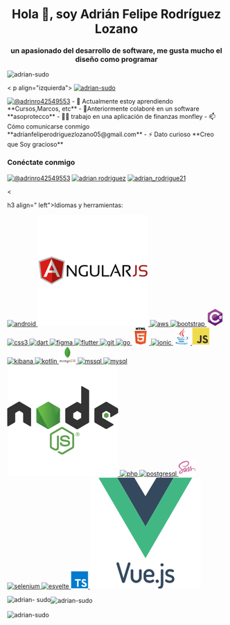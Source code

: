 <h1 align="center">Hola 👋, soy Adrián Felipe Rodríguez Lozano</h1>
<h3 align="center">un apasionado del desarrollo de software, me gusta mucho el diseño como programar</h3>

<p align="left"> <img src="https://komarev.com/ghpvc/?username=adrian-sudo&label=Profile%20views&color=0e75b6&style=flat" alt="adrian-sudo" /> </p>

< p align="izquierda"> <a href="https://github.com/ryo-ma/github-profile-tropic"><img src="https://github-profile-tropico.vercel.app/ ?username=adrian-sudo" alt="adrian-sudo" /></a> </p>
<p align="left"> <a href="https://twitter.com/@adrinro42549553" target= "en blanco"><img src="https://img.shields.io/twitter/follow/@adrinro42549553?logo=twitter&style=for-the-badge" alt="@adrinro42549553" /></a> </ p>
- 🌱 Actualmente estoy aprendiendo **Cursos,Marcos, etc**
- 👯Anteriormente colaboré en un software **asoprotecco**
- 👨‍💻 trabajo en una aplicación de finanzas monfley 
- 📫 Cómo comunicarse conmigo **adrianfeliperodriguezlozano05@gmail.com**
- ⚡ Dato curioso **Creo que Soy gracioso**

<h3 >Conéctate conmigo</h3>

<p align="left">
<a href="https://twitter.com/@adrinro42549553" target="blank" ><img align="center" src="https://raw.githubusercontent.com/rahuldkjain/github-profile-readme-generator/master/src/images/icons/Social/twitter.svg" alt="@adrinro42549553 " altura="30" ancho="40" /></a>
<a href="https://fb.com/adrian rodriguez" target="blank"><img align="center" src="https ://raw.githubusercontent.com/rahuldkjain/github-profile-readme-generator/master/src/images/icons/Social/facebook.svg" alt="adrian rodriguez" height="30" width="40" / ></a>
<a href="https://instagram.com/adrian_rodrigue21" target="blank"><img align="center" src="https://raw.githubusercontent.com/rahuldkjain/github- perfil-léame-generador/master/src/images/icons/Social/instagram.svg" alt="adrian_rodrigue21" height="30" width="40" /></a> </p>
<

h3 align=" left">Idiomas y herramientas:</h3>
<p align="left"> <a href="https://developer.android.com" target="_blank" rel="noreferrer"> <img src="https://raw.githubusercontent.com/devicons /devicon/master/icons/android/android-original-wordmark.svg" alt="android" width="40" height="40"/> </a> <a href="https://angular.io " target="_blank" rel="noreferrer"> <img src="https://raw.githubusercontent.com/devicons/devicon/master/icons/angularjs/angularjs-original-wordmark.svg" alt="angularjs" ancho="40" alto="40"/> </a> <a href="https://aws.amazon.com" target="_blank" rel="noreferrer"> <img src="https:/ /raw.githubusercontent.com/devicons/devicon/master/icons/amazonwebservices/amazonwebservices-original-wordmark.svg" alt="aws" width="40" height="40"/> </a> <a href= "https://getbootstrap.com" target="_blank" rel="noreferrer"> <img src="https://raw.githubusercontent.com/devicons/devicon/master/icons/bootstrap/bootstrap-plain-wordmark .svg" alt="bootstrap" width="40" height="40"/> </a> <a href="https://www.w3schools.com/cs/" target="_blank" rel=" noreferrer"> <img src="https://raw.githubusercontent.com/devicons/devicon/master/icons/csharp/csharp-original.svg" alt="csharp" width="40" height="40"/ > </a> <a href="https://www.w3schools.com/css/" target="_blank" rel="noreferrer"> <img src="https://raw.githubusercontent.com/devicons /devicon/master/icons/css3/css3-original-wordmark.svg" alt="css3" width="40" height="40"/> </a> <a href="https://dart.dev " target="_blank" rel="noreferrer"> <img src="https://www.vectorlogo.zone/logos/dartlang/dartlang-icon.svg" alt="dart" width="40" height=" 40"/> </a> <a href="https://www.figma.com/" target="_blank" rel="noreferrer"> <img src="https://www.vectorlogo.zone/ logos/figma/figma-icon.svg" alt="figma" width="40" height="40"/> </a> <a href="https://flutter.dev" target="_blank" rel ="noreferrer"> <img src="https://www.vectorlogo.zone/logos/flutterio/flutterio-icon.svg" alt="flutter" width="40" height="40"/> </a> <a href="https://git-scm.com/" target="_blank" rel="noreferrer"> <img src="https://www.vectorlogo.zone/logos/git-scm/git-scm-icon.svg" alt="git" width="40" height="40"/> </a> <a href="https://golang.org" target="_blank" rel="noreferrer"> <img src="https://raw.githubusercontent.com/devicons/devicon/master/icons/go/go -original.svg" alt="go" width="40" height="40"/> </a> <a href="https://www.w3.org/html/" target="_blank" rel ="noreferrer"> <img src="https://raw.githubusercontent.com/devicons/devicon/master/icons/html5/html5-original-wordmark.svg" alt="html5" width="40" height= "40"/> </a> <a href="https://ionicframework.com" target="_blank" rel="noreferrer"> <img src="https://upload.wikimedia.org/wikipedia/ commons/d/d1/Ionic_Logo.svg" alt="ionic" width="40" height="40"/> </a> <a href="https://www.java.com" target="_blank " rel="noreferrer"> <img src="https://raw.githubusercontent.com/devicons/devicon/master/icons/java/java-original.svg" alt="java" width="40" height= "40"/> </a> <a href="https://developer.mozilla.org/en-US/docs/Web/JavaScript" target="_blank" rel="noreferrer"> <img src=" https://raw.githubusercontent.com/devicons/devicon/master/icons/javascript/javascript-original.svg" alt="javascript" width="40" height="40"/> </a> <a href ="https://www.elastic.co/kibana" target="_blank" rel="noreferrer"> <img src="https://www.vectorlogo.zone/logos/elasticco_kibana/elasticco_kibana-icon.svg" alt="kibana" width="40" height="40"/> </a> <a href="https://kotlinlang.org" target="_blank" rel="noreferrer"> <img src=" https://www.vectorlogo.zone/logos/kotlinlang/kotlinlang-icon.svg" alt="kotlin" width="40" height="40"/> </a> <a href="https:// www.mongodb.com/" target="_blank" rel="noreferrer"> <img src="https://raw.githubusercontent.com/devicons/devicon/master/icons/mongodb/mongodb-original-wordmark.svg" alt="mongodb" width="40" height="40"/> </a> <a href="https://www.microsoft.com/en-us/sql-server" target="_blank " rel="noreferrer"> <img src="https://www.svgrepo.com/show/303229/microsoft-sql-server-logo.svg" alt="mssql" width="40" height="40 "/> </a> <a href="https://www.mysql.com/" target="_blank" rel="noreferrer"> <img src="https://raw.githubusercontent.com/devicons /devicon/master/icons/mysql/mysql-original-wordmark.svg" alt="mysql" width="40" height="40"/> </a> <a href="https://nodejs.org " target="_blank" rel="noreferrer"> <img src="https://raw.githubusercontent.com/devicons/devicon/master/icons/nodejs/nodejs-original-wordmark.svg" alt="nodejs" ancho="40" alto="40"/> </a> <a href="https://www.php.net" target="_blank" rel="noreferrer"> <img src="https:/ /raw.githubusercontent.com/devicons/devicon/master/icons/php/php-original.svg" alt="php" width="40" height="40"/> </a> <a href="https ://www.postgresql.org" target="_blank" rel="noreferrer"> <img src="https://raw.githubusercontent.com/devicons/devicon/master/icons/postgresql/postgresql-original-wordmark .svg" alt="postgresql" width="40" height="40"/> </a> <a href="https://sass-lang.com" target="_blank" rel="noreferrer"> <img src="https://raw.githubusercontent.com/devicons/devicon/master/icons/sass/sass-original.svg" alt="sass" width="40" height="40"/> </ a> <a href="https://www.selenium.dev" target="_blank" rel="noreferrer"> <img src="https://raw.githubusercontent.com/detain/svg-logos/780f25886640cef088af994181646db2f6b1a3f8 /svg/selenium-logo.svg" alt="selenium" width="40" height="40"/> </a> <a href="https://svelte.dev" target="_blank" rel= "noreferrer"> <img src="https://upload.wikimedia.org/wikipedia/commons/1/1b/Svelte_Logo.svg" alt="esvelte" width="40" height="40"/> </ a> <a href="https://www.typescriptlang.org/" target="_blank" rel="noreferrer"> <img src="https://raw.githubusercontent.com/devicons/devicon/master/icons/typescript/typescript-original.svg" alt="typescript" width="40" height="40"/> </a> <a href="https://vuejs. org/" target="_blank" rel="noreferrer"> <img src="https://raw.githubusercontent.com/devicons/devicon/master/icons/vuejs/vuejs-original-wordmark.svg" alt=" vuejs" ancho="40" alto="40"/> </a> </p>

<p><img align="left" src="https://github-readme-stats.vercel.app/api/top-langs?username=adrian-sudo&show_icons=true&locale=en&layout=compact" alt="adrian- sudo" /></p>

<p> <img align="center" src="https://github-readme-stats.vercel.app/api?username=adrian-sudo&show_icons=true&locale=en" alt ="adrian-sudo" /></p>

<p><img align="center" src="https://github-readme-streak-stats.herokuapp.com/?user=adrian-sudo&" alt= "adrian-sudo" /></p>
